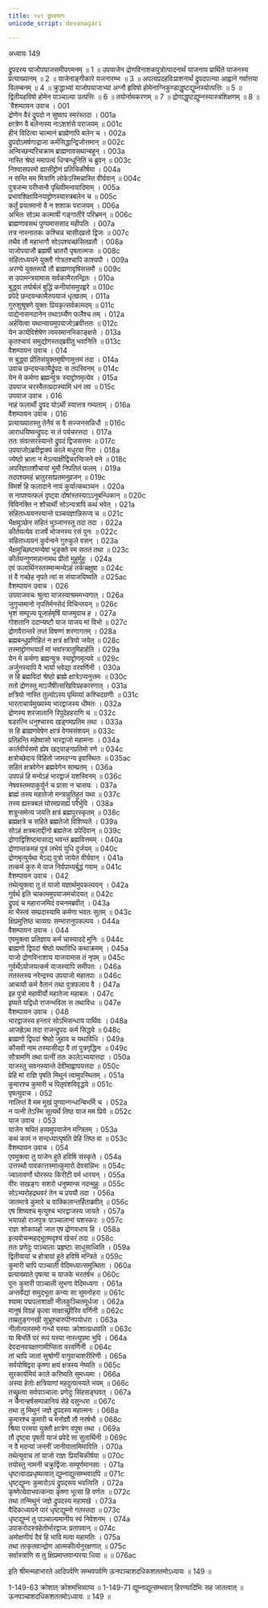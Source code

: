```yaml
---
title: १४९ द्रुपदयागः
unicode_script: devanagari

---
```



अध्यायः 149

द्रुपदस्य याजोपयाजसमीपगमनम् ॥ 1 ॥ उपयाजेन द्रोणविनाशकपुत्रोत्पादनार्थं याजनाय प्रार्थिते याजनस्य प्रत्याख्यानम् ॥ 2 ॥ याजेनाङ्गीकारे यजनारम्भः ॥ 3 ॥ अपत्यप्रदहविःप्राशनार्थं द्रुपदपत्न्या आह्वाने गर्वात्तया विलम्बनम् ॥ 4 ॥ क्रुद्धाभ्यां याजोपयाजाभ्यां अग्नौ हृविषो होमेनाग्निकुण्डाद्धृष्टद्युम्नस्योत्पत्तिः ॥ 5 ॥ द्वितीयहविषो होमेन पाञ्चाल्या उत्पत्तिः ॥ 6 ॥ तयोर्नामकरणम् ॥ 7 ॥ द्रोणाद्धृष्टद्युम्नस्यास्त्रशिक्षणम् ॥ 8 ॥
`वैशम्पायन उवाच ।	001  
द्रोणेन वैरं द्रुपदो न सुष्वाप स्मरंस्तदा ।	001a  
क्षात्रेण वै बलेनास्य नाऽशशंसे पराजयम् ॥	001c  
हीनं विदित्वा चात्मानं ब्राह्मेणापि बलेन च ।	002a  
द्रुपदोऽमर्षणाद्राजा कर्मसिद्धान्द्विजोत्तमान् ॥	002c  
अन्विच्छन्परिचक्राम ब्राह्मणावसथान्बहून् ।	003a  
नास्ति श्रेष्ठं ममापत्यं धिग्बन्धूनिति च ब्रुवन् ॥	003c  
निश्वासपरमो ह्यासीद्द्रोणं प्रतिचिकीर्षया ।	004a  
न सन्ति मम मित्राणि लोकेऽस्मिन्नास्ति वीर्यवान् ॥	004c  
पुत्रजन्म परीप्सन्वै पृथिवीमन्वयादिमाम् ।	005a  
प्रभावशिक्षाविनयाद्द्रोणस्यास्त्रबलेन च ॥	005c  
कर्तुं प्रयतमानो वै न शशाक पराजयम् ।	006a  
अभितः सोऽथ कल्माषीं गङ्गातीरे परिभ्रमन् ॥	006c  
ब्राह्मणावसथं पुण्यमाससाद महीपतिः ।	007a  
तत्र नास्नातकः कश्चिन्न चासीदव्रतो द्विजः ॥	007c  
तथैव तौ महाभागौ सोऽपश्यच्छंसितव्रतौ ।	008a  
याजोपयाजौ ब्रह्मर्षी भ्रातरौ पृषतात्मजः ॥	008c  
संहिताध्ययने युक्तौ गोत्रतश्चापि काश्यपौ ।	009a  
अरण्ये युक्तरूपौ तौ ब्राह्मणावृषिसत्तमौ ॥	009c  
स उपामन्त्रयामास सर्वकामैरतन्द्रितः ।	010a  
बुद्ध्वा तयोर्बलं बुद्धिं कनीयांसमुपह्वरे ॥	010c  
प्रपेदे छन्दयन्कामैरुपयाजं धृतव्रतम् ।	011a  
गुरुशुश्रूषणे युक्तः प्रियकृत्सर्वकामदम् ॥	011c  
पाद्येनासनदानेन तथाऽर्घ्येण फलैश्च तम् ।	012a  
अर्हयित्वा यथान्यायमुपयाजोऽब्रवीत्ततः ॥	012c  
येन कार्यविशेषेण त्वमस्मानभिकाङ्क्षसे ।	013a  
कृतश्चायं समुद्योगस्तद्ब्रवीतु भवानिति ॥	013c  
वैशम्पायन उवाच ।	014  
स बुद्ध्वा प्रीतिसंयुक्तमृषीणामुत्तमं तदा ।	014a  
उवाच छन्दयन्कामैर्द्रुपदः स तपस्विनम् ॥	014c  
येन मे कर्मणा ब्रह्मन्पुत्रः स्याद्द्रोणमृत्येव ।	015a  
उपयाज चरस्वैतत्प्रदास्यामि धनं तव ॥	015c  
उपयाज उवाच ।	016  
नाहं फलार्थी द्रुपद योऽर्थी स्यात्तत्र गम्यताम् ।	016a  
वैशम्पायन उवाच ।	016  
प्रत्याख्यातस्तु तेनैवं स वै सज्जनसन्निधौ ॥	016c  
आराधयिष्यन्द्रुपदः स तं पर्यचरत्तदा ।	017a  
ततः संवत्सरस्यान्ते द्रुपदं द्विजसत्तमः ॥	017c  
उपयाजोऽब्रवीद्वाक्यं काले मधुरया गिरा ।	018a  
ज्येष्ठो भ्राता न मेऽत्याक्षीद्विचरन्विजने वने ॥	018c  
अपरिज्ञातशौचायां भूमौ निपतितं फलम् ।	019a  
तदपश्यमहं भ्रातुरसांप्रतमनुव्रजन् ॥	019c  
विमर्शं हि फलादाने नायं कुर्यात्कथञ्चन ।	020a  
स नापश्यत्फलं दृष्ट्वा दोषांस्तस्याऽऽनुबन्धिकान् ॥	020c  
विविनक्ति न शौचार्थी सोऽन्यत्रापि कथं भवेत् ।	021a  
संहिताध्ययनस्यान्ते पञ्चयज्ञान्निरूप्य च ॥	021c  
भैक्षमुञ्छेन सहितं भुञ्जानस्तु तदा तदा ।	022a  
कीर्तयत्येव राजर्षे भोजनस्य रसं पुनः ॥	022c  
संहिताध्ययनं कुर्वन्वने गुरुकुले वसन् ।	023a  
भैक्षमुच्छिष्टमन्येषां भुङ्क्ते स्म सततं तथा ॥	023c  
कीर्तयन्गुणमन्नानामथ प्रीतो मुहुर्मुहुः ।	024a  
एवं फलार्थिनस्तस्मान्मन्येऽहं तर्कचक्षुषा ॥	024c  
तं वै गच्छेह नृपते त्वां स संयाजयिष्यति ॥	025ac  
वैशम्पायन उवाच ।	026  
उपयाजवचः श्रुत्वा याजस्याश्रममभ्यगात् ।	026a  
जुगुप्समानो नृपतिर्मनसेदं विचिन्तयन् ॥	026c  
भृशं सम्पूज्य पूजार्हमृषिं याजमुवाच ह ।	027a  
गोशतानि ददान्यष्टौ याज याजय मां विभो ॥	027c  
द्रोणवैरान्तरे तप्तं विषण्णं शरणागतम् ।	028a  
ब्रह्मबन्धुप्रणिहितं न क्षत्रं क्षत्रियो जयेत् ॥	028c  
तस्माद्द्रोणभयार्तं मां भवांस्त्रातुमिहार्हति ।	029a  
येन मे कर्मणा ब्रह्मन्पुत्रः स्याद्द्रोणमृत्यवे ॥	029c  
अर्जुनस्यापि वै भार्या भवेद्या वरवर्णिनी ।	030a  
स हि ब्रह्मविदां श्रेष्ठो ब्राह्मे क्षात्रेऽप्यनुत्तमः ॥	030c  
ततो द्रोणस्तु माऽजैषीत्सखिविग्रहकारणात् ।	031a  
क्षत्रियो नास्ति तुल्योऽस्य पृथिव्यां कश्चिदग्रणीः ॥	031c  
भारताचार्यमुख्यस्य भारद्वाजस्य धीमतः ।	032a  
द्रोणस्य शरजालानि रिपुदेहहराणि च ॥	032c  
षडरत्नि धनुश्चास्य खड्गमप्रतिम तथा ।	033a  
स हि ब्राह्मणवेषेण क्षात्रं वेगमसंशयम् ॥	033c  
प्रतिहन्ति महेष्वासो भारद्वाजो महामनाः ।	034a  
कार्तवीर्यसमो ह्येष खट्वाङ्गप्रतिमो रणे ॥	034c  
क्षत्रोच्छेदाय विहितो जामदग्न्य इवास्थितः ॥	035ac  
सहितं क्षत्रवेगेन ब्रह्मवेगेन साम्प्रतम् ।	036a  
उपपन्नं हि मन्येऽहं भारद्वाजं यशस्विनम् ॥	036c  
नेषवस्तमपाकुर्युर्न च प्रासा न चासयः ।	037a  
ब्राह्मं तस्य महातेजो मन्त्राहुतिहुतं यथा ॥	037c  
तस्य ह्यस्त्रबलं घोरमप्रसह्यं परैर्भुवि ।	038a  
शत्रून्समेत्य जयति क्षत्रं ब्रह्मपुरस्कृतम् ॥	038c  
ब्रह्मक्षत्रे च सहिते ब्रह्मतेजो विशिष्यते ।	039a  
सोऽहं क्षत्रबलाद्दीनो ब्रह्मतेजः प्रपेदिवान् ॥	039c  
द्रोणाद्विशिष्टमासाद्य भवन्तं ब्रह्मवित्तमम् ।	040a  
द्रोणान्तकमहं पुत्रं लभेयं युधि दुर्जयम् ॥	040c  
द्रोणमृत्युर्यथा मेऽद्य पुत्रो जायेत वीर्यवान् ।	041a  
तत्कर्म कुरु मे याज निर्वपाम्यर्बुद्धं गवाम् ॥	041c  
वैशम्पायन उवाच ।	042  
तथेत्युक्त्वा तु तं याजो यज्ञार्थमुपकल्पयन् ।	042a  
गुर्वर्थ इति चाकाममुपयाजमचोदयत् ॥	042c  
द्रुपदं च महाराजमिदं वचनमब्रवीत् ।	043a  
मा भैस्त्वं सम्प्रदास्यामि कर्मणा भवतः सुतम् ॥	043c  
क्षिप्रमुत्तिष्ठ चाव्यग्रः सम्भारानुपकल्पय ।	044a  
वैशम्पायन उवाच ।	044  
एवमुक्त्वा प्रतिज्ञाय कर्म चास्याददे मुनिः ॥	044c  
ब्राह्मणो द्विपदां श्रेष्ठो यथाविधि कथाक्रमम् ।	045a  
याजो द्रोणविनाशाय याजयामास तं नृपम् ॥	045c  
गुर्वर्थेऽयोजयत्कर्म याजस्यापि समीपतः ।	046a  
ततस्तस्य नरेन्द्रस्य उपयाजो महातपाः ॥	046c  
आचव्यौ कर्म वैतानं तथा पुत्रफलाय वै ।	047a  
इह पुत्रो महावीर्यो महातेजा महाबलः ।	047c  
इष्यते यद्विधो राजन्भविता स तथाविधः ॥	047e  
वैशम्पायन उवाच ।	048  
भारद्वाजस्य हन्तारं सोऽभिसन्धाय पार्थिवः ।	048a  
आजह्रेऽथ तदा राजन्द्रुपदः कर्म सिद्धये ॥	048c  
ब्राह्मणो द्विपदां श्रेष्ठो जुहाव च यथाविधि ।	049a  
कौसवी नाम तस्यासीद्या वै तां पुत्रगृद्धिनः ॥	049c  
सौत्रामणिं तथा पत्नीं ततः कालेऽभ्ययात्तदा ।	050a  
याजस्तु सवनस्यान्ते देवीमाह्वापयत्तदा ॥	050c  
प्रेहि मां राज्ञि पृषति मिथुनं त्वामुपस्थितम् ।	051a  
कुमारश्च कुमारी च पितृवंशविवृद्धये ॥	051c  
पृषत्युवाच ।	052  
नालिप्तं वै मम मुखं पुण्यान्गन्धान्बिभर्मि च ।	052a  
न पत्नी तेऽस्मि सूत्यर्थे तिष्ठ याज मम प्रिये ॥	052c  
याज उवाच ।	053  
याजेन श्रपितं हव्यमुपयाजेन मन्त्रितम् ।	053a  
कथं कामं न सन्दध्यात्पृषति प्रेहि तिष्ठ वा ॥	053c  
वैशम्पायन उवाच ।	054  
एवमुक्त्वा तु याजेन हुते हविषि संस्कृते ।	054a  
उत्तस्थौ पावकात्तस्मात्कुमारो देवसन्निभः ॥	054c  
ज्वालावर्णो घोररूपः किरीटी वर्म धारयन् ।	055a  
वीरः सखङ्गः सशरो धनुष्मान्स नदन्मुहुः ॥	055c  
सोऽभ्यरोहद्रथवरं तेन च प्रययौ तदा ।	056a  
जातमात्रे कुमारे च वाक्किलान्तर्हिताब्रवीत् ॥	056c  
एष शिष्यश्च मृत्युश्च भारद्वाजस्य जायते ।	057a  
भयापहो राजपुत्रः पाञ्चालानां यशस्करः ॥	057c  
राज्ञः शोकापहो जात एष द्रोणवधाय हि ।	058a  
इत्यवोचन्महद्भूतमदृश्यं खेचरं तदा ॥	058c  
ततः प्रणेदुः पाञ्चालाः प्रहृष्टाः साधुसाध्विति ।	059a  
द्वितीयायां च होत्रायां हुते हविषि मन्त्रिते ॥	059c  
कुमारी चापि पाञ्चाली वेदिमध्यात्समुत्थिता ।	060a  
प्रत्याख्याते पृषत्या च याजके भरतर्षभ ॥	060c  
पुनः कुमारी पाञ्चाली सुभगा वेदिमध्यगा ।	061a  
अन्तर्वेद्यां समुद्भूता कन्या सा सुमनोहरा ॥	061c  
श्यामा पद्मपलाशाक्षी नीलकुञ्चितमूर्धजा ।	062a  
मानुषं विग्रहं कृत्वा साक्षाच्छ्रीरिव वर्णिनी ॥	062c  
ताम्रतुङ्गनखी सुभ्रूश्चारुपीनपयोधरा ।	063a  
नीलोत्पलसमो गन्धो यस्याः क्रोशात्प्रधावति ॥	063c  
या बिभर्ति परं रूपं यस्या नास्त्युपमा भुवि ।	064a  
देवदानवयक्षाणामीप्सिता वरवर्णिनी ॥	064c  
तां चापि जातां सुश्रोणीं वागुवाचाशरीरिणी ।	065a  
सर्वयोषिद्वरा कृष्णा क्षयं क्षत्रस्य नेष्यति ॥	065c  
सुरकार्यमियं काले करिष्यति सुमध्यमा ।	066a  
अस्या हेतोः क्षत्रियाणां महदुत्पत्स्यते भयम् ॥	066c  
तच्छ्रुत्वा सर्वपाञ्चालाः प्रणेदुः सिंहसङ्घवत् ।	067a  
न चैनान्हर्षसम्पन्नानियं सेहे वसुन्धरा ॥	067c  
तथा तु मिथुनं जज्ञे द्रुपदस्य महात्मनः ।	068a  
कुमारश्च कुमारी च मनोज्ञौ तौ नरर्षभौ ॥	068c  
श्रिया परमया युक्तौ क्षात्रेण वपुषा तथा ।	069a  
तौ दृष्ट्वा पृषती याजं प्रपेदे सा सुतार्थिनी ॥	069c  
न वै मदन्यां जननीं जानीयातामिमाविति ।	070a  
तथेत्युवाच तां याजो राज्ञः प्रियचिकीर्षया ॥	070c  
तयोस्तु नामनी चक्रुर्द्विजाः सम्पूर्णमानसाः ।	071a  
धृष्टत्वादप्रधृष्यत्वात् द्युम्नाद्युत्सम्भवादपि ॥	071c  
धृष्टद्युम्नः कुमारोऽयं द्रुपद्सय भवत्विति ।	072a  
कृष्णेत्येवाभवत्कन्या कृष्णा भूत्सा हि वर्णतः ॥	072c  
तथा तन्मिथुनं जज्ञे द्रुपदस्य महामखे ।	073a  
वैदिकाध्ययने पारं धृष्टद्युम्नो गतस्तदा ॥	073c  
धृष्टद्युम्नं तु पाञ्चाल्यमानीय स्वं निवेशनम् ।	074a  
उपाकरोदस्त्रहेतोर्भारद्वाजः प्रतापवान् ॥	074c  
अमोक्षणीयं दैवं हि भावि मत्वा महामतिः ।	075a  
तथा तत्कृतवान्द्रोण आत्मकीर्त्यनुरक्षणात् ॥	075c  
सर्वास्त्राणि स तु क्षिप्रमाप्तवान्परया धिया ॥ ॥	076ac  

इति श्रीमन्महाभारते आदिपर्वणि सम्भवपर्वणि ऊनपञ्चाशदधिकशततमोऽध्यायः ॥ 149 ॥

1-149-63 क्रोशात् क्रोशमभिव्याप्य ॥ 1-149-71 द्युम्नाद्युत्सम्भवात् हिरण्यादिभिः सह जातत्वात् ॥ ऊनपञ्चाशदधिकशततमोऽध्यायः ॥ 149 ॥